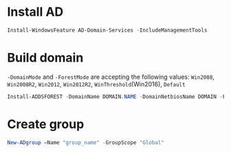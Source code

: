 # Install AD
```powershell
Install-WindowsFeature AD-Domain-Services -IncludeManagementTools 
```
# Build domain
```-DomainMode``` and ```-ForestMode``` are accepting the following values: ```Win2008```, ```Win2008R2```, ```Win2012```, ```Win2012R2```, ```WinThreshold```(Win2016), ```Default```
```powershell
Install-ADDSFOREST -DomainName DOMAIN.NAME -DomainNetbiosName DOMAIN -Force -DomainMode WinThreshold -ForestMode WinThreshold
```
# Create group
```powershell
New-ADgroup –Name "group_name" -GroupScope "Global"
```

